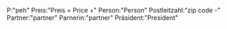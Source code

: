 P:"peh"
Preis:"Preis = Price +"
Person:"Person"
Postleitzahl:"zip code -"
Partner:"partner"
Parnerin:"partner"
Präsident:"President"
